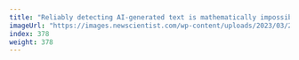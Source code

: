 ```yaml
---
title: "Reliably detecting AI-generated text is mathematically impossible"
imageUrl: "https://images.newscientist.com/wp-content/uploads/2023/03/29175922/SEI_150112351.jpg?width=788"
index: 378
weight: 378
---
```

